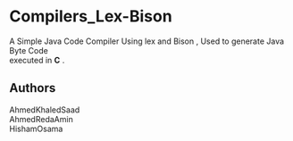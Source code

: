 # Compilers_Lex-Bison
  A Simple Java Code Compiler Using lex and Bison , Used to generate Java Byte Code  
  executed in **C** .
  
## Authors 
  AhmedKhaledSaad  
  AhmedRedaAmin  
  HishamOsama
